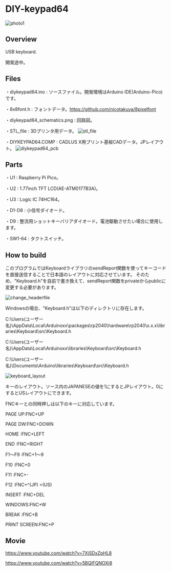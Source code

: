# DIY-keypad64

![photo1](https://github.com/nicotakuya/diy-keypad64/assets/5597377/28d7063e-c62c-4678-b45f-80d20d4d7d06)

## Overview

USB keyboard.

開発途中。

## Files

・diykeypad64.ino : ソースファイル。開発環境はArduino IDE(Arduino-Pico)です。

・8x8font.h : フォントデータ。https://github.com/nicotakuya/8pixelfont

・diykeypad64_schematics.png : 回路図。

・STL_file : 3Dプリンタ用データ。
![stl_file](https://github.com/nicotakuya/diy-keypad64/assets/5597377/2651c217-1ef1-43aa-9d04-8b4432c38859)

・DIYKEYPAD64.COMP : CADLUS X用プリント基板CADデータ。JPレイアウト。
![diykeypad64_pcb](https://github.com/nicotakuya/diy-keypad64/assets/5597377/92ef58e3-59f5-44e1-a5af-83902d08caf4)

## Parts

・U1 : Raspberry Pi Pico。

・U2 : 1.77inch TFT LCD(AE-ATM0177B3A)。

・U3 : Logic IC 74HC164。

・D1-D8 : 小信号ダイオード。

・D9 : 整流用ショットキーバリアダイオード。電池駆動させたい場合に使用します。

・SW1-64 : タクトスイッチ。

## How to build

このプログラムではKeyboardライブラリのsendReport関数を使ってキーコードを直接送信することで日本語のレイアウトに対応させています。
そのため、"Keyboard.h"を自前で書き換えて、sendReport関数をprivateからpublicに変更する必要があります。

![change_headerfile](https://github.com/nicotakuya/diy-keypad64/assets/5597377/d71338d0-ba68-4275-a02b-77843d085776)

Windowsの場合、"Keyboard.h"は以下のディレクトリに存在します。

C:\Users\(ユーザー名)\AppData\Local\Arduinoxx\packages\rp2040\hardware\rp2040\x.x.x\libraries\Keyboard\src\Keyboard.h

C:\Users\(ユーザー名)\AppData\Local\Arduinoxx\libraries\Keyboard\src\Keyboard.h

C:\Users\(ユーザー名)\Documents\Arduino\libraries\Keyboard\src\Keyboard.h

![keyboard_layout](https://github.com/nicotakuya/diy-keypad64/assets/5597377/69536995-fca8-4afb-ad20-3e140c0677e8)

キーのレイアウト。ソース内のJAPANESEの値を1にするとJPレイアウト。0にするとUSレイアウトにできます。

FNCキーとの同時押しは以下のキーに対応しています。

PAGE UP:FNC+UP

PAGE DW:FNC+DOWN

HOME   :FNC+LEFT

END    :FNC+RIGHT

F1～F9 :FNC+1～9

F10    :FNC+0

F11    :FNC+-

F12    :FNC+^(JP) =(US)

INSERT :FNC+DEL

WINDOWS:FNC+W

BREAK  :FNC+B

PRINT SCREEN:FNC+P

## Movie

https://www.youtube.com/watch?v=7XjSDxZpHL8

https://www.youtube.com/watch?v=5BQIFQNOXi8
